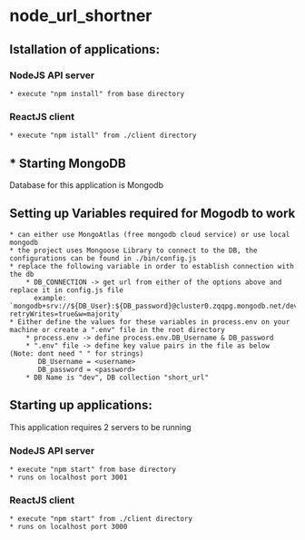 # node_url_shortner
## Istallation of applications:
### NodeJS API server
    * execute "npm install" from base directory
### ReactJS client
    * execute "npm istall" from ./client directory

## * Starting MongoDB
Database for this application is Mongodb
## Setting up Variables required for Mogodb to work
    * can either use MongoAtlas (free mongodb cloud service) or use local mongodb
    * the project uses Mongoose Library to connect to the DB, the configurations can be found in ./bin/config.js
    * replace the following variable in order to establish connection with the db
        * DB_CONNECTION -> get url from either of the options above and replace it in config.js file
          example: `mongodb+srv://${DB_User}:${DB_password}@cluster0.zqqpg.mongodb.net/dev?retryWrites=true&w=majority`
    * Either define the values for these variables in process.env on your machine or create a ".env" file in the root directory
        * process.env -> define process.env.DB_Username & DB_password
        * ".env" file -> define key value pairs in the file as below (Note: dont need " " for strings)
           DB_Username = <username> 
           DB_password = <password>
        * DB Name is "dev", DB collection "short_url"

## Starting up applications:
This application requires 2 servers to be running
### NodeJS API server
    * execute "npm start" from base directory
    * runs on localhost port 3001
### ReactJS client
    * execute "npm start" from ./client directory
    * runs on localhost port 3000

